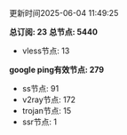 更新时间2025-06-04 11:49:25

**总订阅: 23**
**总节点: 5440**
- vless节点: 13

**google ping有效节点: 279**
- ss节点: 91
- v2ray节点: 172
- trojan节点: 15
- ssr节点: 1
